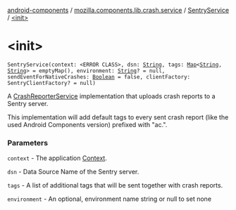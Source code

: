 [android-components](../../index.md) / [mozilla.components.lib.crash.service](../index.md) / [SentryService](index.md) / [&lt;init&gt;](./-init-.md)

# &lt;init&gt;

`SentryService(context: <ERROR CLASS>, dsn: `[`String`](https://kotlinlang.org/api/latest/jvm/stdlib/kotlin/-string/index.html)`, tags: `[`Map`](https://kotlinlang.org/api/latest/jvm/stdlib/kotlin.collections/-map/index.html)`<`[`String`](https://kotlinlang.org/api/latest/jvm/stdlib/kotlin/-string/index.html)`, `[`String`](https://kotlinlang.org/api/latest/jvm/stdlib/kotlin/-string/index.html)`> = emptyMap(), environment: `[`String`](https://kotlinlang.org/api/latest/jvm/stdlib/kotlin/-string/index.html)`? = null, sendEventForNativeCrashes: `[`Boolean`](https://kotlinlang.org/api/latest/jvm/stdlib/kotlin/-boolean/index.html)` = false, clientFactory: SentryClientFactory? = null)`

A [CrashReporterService](../-crash-reporter-service/index.md) implementation that uploads crash reports to a Sentry server.

This implementation will add default tags to every sent crash report (like the used Android Components version)
prefixed with "ac.".

### Parameters

`context` - The application [Context](#).

`dsn` - Data Source Name of the Sentry server.

`tags` - A list of additional tags that will be sent together with crash reports.

`environment` - An optional, environment name string or null to set none